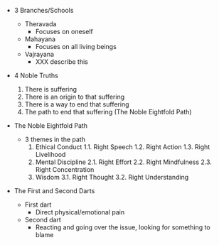 - 3 Branches/Schools
    - Theravada
        - Focuses on oneself
    - Mahayana
        - Focuses on all living beings
    - Vajrayana
        - XXX describe this

- 4 Noble Truths
    1. There is suffering
    2. There is an origin to that suffering
    3. There is a way to end that suffering
    4. The path to end that suffering
       (The Noble Eightfold Path)

- The Noble Eightfold Path
    - 3 themes in the path      
        1. Ethical Conduct
            1.1. Right Speech
            1.2. Right Action
            1.3. Right Livelihood
        2. Mental Discipline
            2.1. Right Effort
            2.2. Right Mindfulness
            2.3. Right Concentration
        3. Wisdom 
            3.1. Right Thought
            3.2. Right Understanding

- The First and Second Darts
    - First dart
        - Direct physical/emotional pain
    - Second dart
        - Reacting and going over the issue, looking for something to blame
